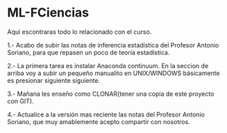 # ML-FCiencias
Aquí escontraras todo lo relacionado con el curso.

1.- Acabo de subir las notas de inferencia estadística del Profesor Antonio Soriano, para que repasen un poco de teoría estadística.

2.- La primera tarea es instalar Anaconda continuum. En la seccion de arriba voy a subir un pequeño manualito en UNIX/WINDOWS 
básicamente es presionar siguiente siguiente.

3.- Mañana les enseño como CLONAR(tener una copia de este proyecto con GIT).

4.- Actualice a la versión mas reciente las notas del Profesor Antonio Soriano, que muy amablemente acepto compartir con nosotros.
